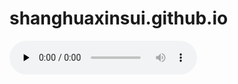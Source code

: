 # shanghuaxinsui.github.io

<audio src="07 未来的我.wav" preload="none" controls loop>
  你的浏览器不支持 audio 标签。
</audio>
